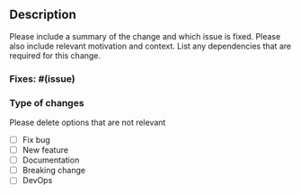 ## Description

Please include a summary of the change and which issue is fixed. Please also include relevant motivation and context. List any dependencies that are required for this change.

### Fixes: #(issue)

### Type of changes

Please delete options that are not relevant

- [ ] Fix bug
- [ ] New feature
- [ ] Documentation
- [ ] Breaking change
- [ ] DevOps
